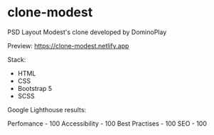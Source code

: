 # clone-modest

PSD Layout Modest's clone developed by DominoPlay

Preview: https://clone-modest.netlify.app

Stack:
- HTML
- CSS
- Bootstrap 5
- SCSS

Google Lighthouse results:

Perfomance - 100
Accessibility - 100
Best Practises - 100
SEO - 100
